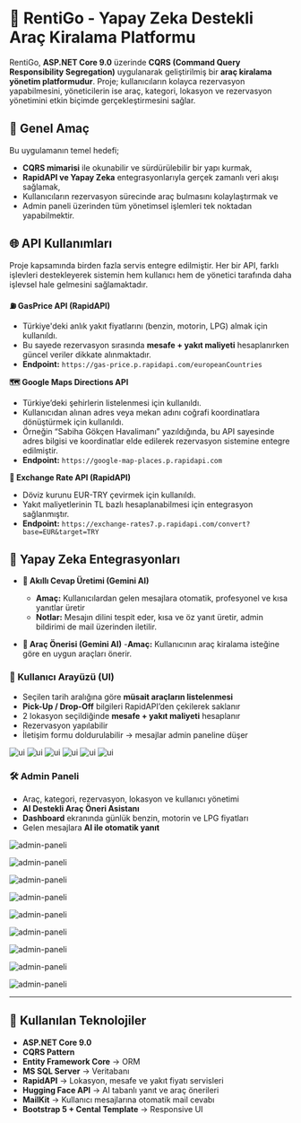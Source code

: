 # 🚙 RentiGo - Yapay Zeka Destekli Araç Kiralama Platformu

RentiGo, **ASP.NET Core 9.0** üzerinde **CQRS (Command Query Responsibility Segregation)** uygulanarak geliştirilmiş bir **araç kiralama yönetim platformudur**. Proje; kullanıcıların kolayca rezervasyon yapabilmesini, yöneticilerin ise araç, kategori, lokasyon ve rezervasyon yönetimini etkin biçimde gerçekleştirmesini sağlar.  

## 🎯 Genel Amaç

Bu uygulamanın temel hedefi;  
- **CQRS mimarisi** ile okunabilir ve sürdürülebilir bir yapı kurmak,  
- **RapidAPI ve Yapay Zeka** entegrasyonlarıyla gerçek zamanlı veri akışı sağlamak,  
- Kullanıcıların rezervasyon sürecinde araç bulmasını kolaylaştırmak ve  
- Admin paneli üzerinden tüm yönetimsel işlemleri tek noktadan yapabilmektir.

## 🌐 API Kullanımları

Proje kapsamında birden fazla servis entegre edilmiştir. Her bir API, farklı işlevleri destekleyerek sistemin hem kullanıcı hem de yönetici tarafında daha işlevsel hale gelmesini sağlamaktadır.

**⛽ GasPrice API (RapidAPI)**  
  - Türkiye'deki anlık yakıt fiyatlarını (benzin, motorin, LPG) almak için kullanıldı.  
  - Bu sayede rezervasyon sırasında **mesafe + yakıt maliyeti** hesaplanırken güncel veriler dikkate alınmaktadır.  
  - **Endpoint:** `https://gas-price.p.rapidapi.com/europeanCountries`

**🗺️ Google Maps Directions API**  
 - Türkiye’deki şehirlerin listelenmesi için kullanıldı.  
 - Kullanıcıdan alınan adres veya mekan adını coğrafi koordinatlara dönüştürmek için kullanıldı.  
 - Örneğin “Sabiha Gökçen Havalimanı” yazıldığında, bu API sayesinde adres bilgisi ve koordinatlar elde edilerek rezervasyon sistemine entegre edilmiştir.  
- **Endpoint:** `https://google-map-places.p.rapidapi.com`

**💱 Exchange Rate API (RapidAPI)**  
 - Döviz kurunu EUR-TRY çevirmek için kullanıldı.  
 - Yakıt maliyetlerinin TL bazlı hesaplanabilmesi için entegrasyon sağlanmıştır.  
- **Endpoint:** `https://exchange-rates7.p.rapidapi.com/convert?base=EUR&target=TRY`

## 🤖 Yapay Zeka Entegrasyonları
- **📄 Akıllı Cevap Üretimi (Gemini AI)**
  - **Amaç:** Kullanıcılardan gelen mesajlara otomatik, profesyonel ve kısa yanıtlar üretir
  - **Notlar:** Mesajın dilini tespit eder, kısa ve öz yanıt üretir, admin bildirimi de mail üzerinden iletilir.
    
- **🚗 Araç Önerisi (Gemini AI)**
-**Amaç:** Kullanıcının araç kiralama isteğine göre en uygun araçları önerir.

### 👤 Kullanıcı Arayüzü (UI)
- Seçilen tarih aralığına göre **müsait araçların listelenmesi**  
- **Pick-Up / Drop-Off** bilgileri RapidAPI’den çekilerek saklanır  
- 2 lokasyon seçildiğinde **mesafe + yakıt maliyeti** hesaplanır  
- Rezervasyon yapılabilir  
- İletişim formu doldurulabilir → mesajlar admin paneline düşer
  
![ui](/images/full-page.jpeg)
![ui](/images/reservation-form-1.png)
![ui](/images/cars.JPG)
![ui](/images/statistic.jpeg)
![ui](/images/mail.png)
![ui](/images/contact-form.png)

### 🛠 Admin Paneli
- Araç, kategori, rezervasyon, lokasyon ve kullanıcı yönetimi  
- **AI Destekli Araç Öneri Asistanı**  
- **Dashboard** ekranında günlük benzin, motorin ve LPG fiyatları  
- Gelen mesajlara **AI ile otomatik yanıt**  

![admin-paneli](/images/admin-dashboard.jpeg)

![admin-paneli](/images/admin-car-list.jpeg)

![admin-paneli](/images/admin-add-location-from-api.jpeg)

![admin-paneli](/images/admin-add-reservation.jpeg)

![admin-paneli](/images/admin-employee-list.jpeg)

![admin-paneli](/images/admin-location-list.jpeg)

![admin-paneli](/images/admin-reservation-list.jpeg)

![admin-paneli](/images/ai-car.jpeg)

![admin-paneli](/images/ai-car2.jpeg)

---

## 🧩 Kullanılan Teknolojiler
- **ASP.NET Core 9.0**
- **CQRS Pattern**  
- **Entity Framework Core** → ORM  
- **MS SQL Server** → Veritabanı  
- **RapidAPI** → Lokasyon, mesafe ve yakıt fiyatı servisleri  
- **Hugging Face API** → AI tabanlı yanıt ve araç önerileri  
- **MailKit** → Kullanıcı mesajlarına otomatik mail cevabı  
- **Bootstrap 5 + Cental Template** → Responsive UI  

